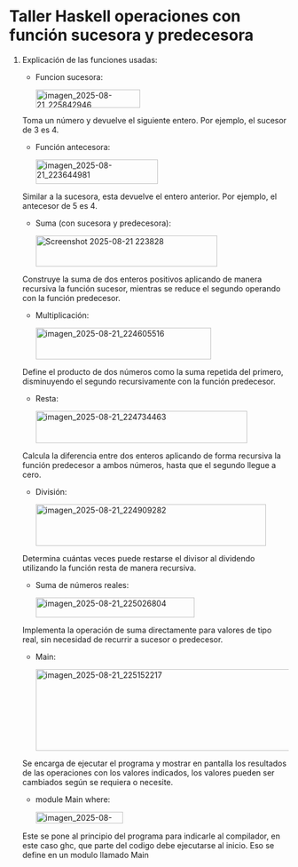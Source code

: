 # Taller Haskell operaciones con función sucesora y predecesora

1. Explicación de las funciones usadas:
   - Funcion sucesora:
     
       <img width="188" height="33" alt="imagen_2025-08-21_225842946" src="https://github.com/user-attachments/assets/dd2d0932-1ed2-45f2-a48e-2368d66e204f" />

   Toma un número y devuelve el siguiente entero. Por ejemplo, el sucesor de 3 es 4.

   - Función antecesora:
     
       <img width="220" height="44" alt="imagen_2025-08-21_223644981" src="https://github.com/user-attachments/assets/92ab6ed3-b47d-48c7-8fed-c263b702f67e" />
   Similar a la sucesora, esta devuelve el entero anterior. Por ejemplo, el antecesor de 5 es 4.

   - Suma (con sucesora y predecesora):
  
       <img width="327" height="56" alt="Screenshot 2025-08-21 223828" src="https://github.com/user-attachments/assets/3f736897-4570-4b93-b0ab-83ab11827c94" />
   Construye la suma de dos enteros positivos aplicando de manera recursiva la función sucesor, mientras se reduce el segundo operando con la función predecesor.

   - Multiplicación:
    
       <img width="316" height="57" alt="imagen_2025-08-21_224605516" src="https://github.com/user-attachments/assets/d82feb74-855a-4581-a205-5168234c1dc9" />

   Define el producto de dos números como la suma repetida del primero, disminuyendo el segundo recursivamente con la función predecesor.

   - Resta:

       <img width="381" height="58" alt="imagen_2025-08-21_224734463" src="https://github.com/user-attachments/assets/ebbdab49-53d5-4e84-986c-40e521dad01f" />
   Calcula la diferencia entre dos enteros aplicando de forma recursiva la función predecesor a ambos números, hasta que el segundo llegue a cero.

   - División:

       <img width="415" height="75" alt="imagen_2025-08-21_224909282" src="https://github.com/user-attachments/assets/202d5d4d-2453-4b22-856e-b64f18d07e05" />

   Determina cuántas veces puede restarse el divisor al dividendo utilizando la función resta de manera recursiva.

   - Suma de números reales:

        <img width="286" height="36" alt="imagen_2025-08-21_225026804" src="https://github.com/user-attachments/assets/7995adca-5ed0-488a-9d4b-dd48592d3ed0" />
   Implementa la operación de suma directamente para valores de tipo real, sin necesidad de recurrir a sucesor o predecesor.

   - Main:
     
        <img width="613" height="147" alt="imagen_2025-08-21_225152217" src="https://github.com/user-attachments/assets/20134752-4c5c-4d94-803b-155476b4492f" />
   Se encarga de ejecutar el programa y mostrar en pantalla los resultados de las operaciones con los valores indicados, los valores pueden ser cambiados según se requiera o necesite.

   - module Main where:

        <img width="157" height="21" alt="imagen_2025-08-21_225603933" src="https://github.com/user-attachments/assets/a60b6ecf-92a9-4403-a322-61c2226ee1e8" />
   Este se pone al principio del programa para indicarle al compilador, en este caso ghc, que parte del codigo debe ejecutarse al inicio. Eso se define en un modulo llamado Main










